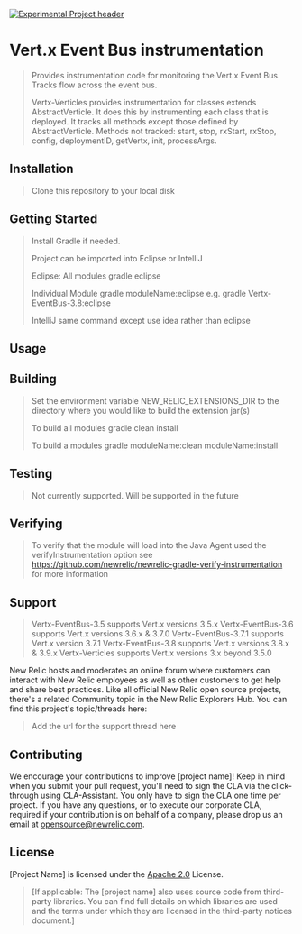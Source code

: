 [![Experimental Project header](https://github.com/newrelic/opensource-website/raw/master/src/images/categories/Experimental.png)](https://opensource.newrelic.com/oss-category/#experimental)

# Vert.x Event Bus instrumentation

> Provides instrumentation code for monitoring the Vert.x Event Bus.  Tracks flow across the event bus.
> 
> Vertx-Verticles provides instrumentation for classes extends AbstractVerticle.  It does this by instrumenting each class that is deployed.  It tracks all methods except those defined by AbstractVerticle. Methods not tracked: 	start, stop, rxStart, rxStop, config, deploymentID, getVertx, init, processArgs.


## Installation

> Clone this repository to your local disk

## Getting Started
> Install Gradle if needed.
> 
> Project can be imported into Eclipse or IntelliJ
>
> Eclipse:
> All modules
> gradle eclipse
>
> Individual Module
> gradle moduleName:eclipse
> e.g. gradle Vertx-EventBus-3.8:eclipse
>
> IntelliJ
> same command except use idea rather than eclipse


## Usage
>


## Building

> Set the environment variable NEW_RELIC_EXTENSIONS_DIR to the directory where you would like to build the extension jar(s)
>
> To build all modules
> gradle clean install
>
> To build a modules
> gradle moduleName:clean moduleName:install

## Testing

> Not currently supported.  Will be supported in the future

## Verifying

> To verify that the module will load into the Java Agent used the verifyInstrumentation option
> see https://github.com/newrelic/newrelic-gradle-verify-instrumentation for more information

## Support

> Vertx-EventBus-3.5 supports Vert.x versions 3.5.x
> Vertx-EventBus-3.6 supports Vert.x versions 3.6.x & 3.7.0
> Vertx-EventBus-3.7.1 supports Vert.x version 3.7.1
> Vertx-EventBus-3.8 supports Vert.x versions 3.8.x & 3.9.x
> Vertx-Verticles supports Vert.x versions 3.x beyond 3.5.0
> 

New Relic hosts and moderates an online forum where customers can interact with New Relic employees as well as other customers to get help and share best practices. Like all official New Relic open source projects, there's a related Community topic in the New Relic Explorers Hub. You can find this project's topic/threads here:

>Add the url for the support thread here

## Contributing
We encourage your contributions to improve [project name]! Keep in mind when you submit your pull request, you'll need to sign the CLA via the click-through using CLA-Assistant. You only have to sign the CLA one time per project.
If you have any questions, or to execute our corporate CLA, required if your contribution is on behalf of a company,  please drop us an email at opensource@newrelic.com.

## License
[Project Name] is licensed under the [Apache 2.0](http://apache.org/licenses/LICENSE-2.0.txt) License.
>[If applicable: The [project name] also uses source code from third-party libraries. You can find full details on which libraries are used and the terms under which they are licensed in the third-party notices document.]
